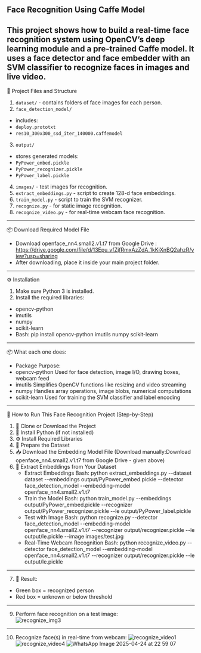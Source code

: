 Face Recognition Using Caffe Model
---
This project shows how to build a real-time face recognition system using OpenCV’s deep learning module and a pre-trained Caffe model. It uses a face detector and face embedder with an SVM classifier to recognize faces in images and live video.
---
📁 Project Files and Structure
1. `dataset/` - contains folders of face images for each person.
2. `face_detection_model/`
- includes:
- `deploy.prototxt`
- `res10_300x300_ssd_iter_140000.caffemodel`
3. `output/`
- stores generated models:
- `PyPower_embed.pickle`
- `PyPower_recognizer.pickle`
- `PyPower_label.pickle`
4. `images/` - test images for recognition.
5. `extract_embeddings.py` - script to create 128-d face embeddings.
6. `train_model.py` - script to train the SVM recognizer.
7. `recognize.py` - for static image recognition.
8. `recognize_video.py` - for real-time webcam face recognition.
---
📦 Download Required Model File
- Download openface_nn4.small2.v1.t7 from Google Drive : https://drive.google.com/file/d/13Epu_vfZjfRmxAzZdA_1kKiXnBQ2ahzR/view?usp=sharing
- After downloading, place it inside your main project folder.
---
⚙️ Installation
1. Make sure Python 3 is installed.
2. Install the required libraries:
- opencv-python
- imutils
- numpy
- scikit-learn
- Bash: pip install opencv-python imutils numpy scikit-learn
---
📦 What each one does:
- Package	Purpose:
- opencv-python	Used for face detection, image I/O, drawing boxes, webcam feed
- imutils	Simplifies OpenCV functions like resizing and video streaming
- numpy	Handles array operations, image blobs, numerical computations
- scikit-learn	Used for training the SVM classifier and label encoding
---
📝 How to Run This Face Recognition Project (Step-by-Step)
1. 🔽 Clone or Download the Project
2. 🐍 Install Python (if not installed)
3. ⚙️ Install Required Libraries
4. 📂 Prepare the Dataset
5. 📥 Download the Embedding Model File (Download manually:Download openface_nn4.small2.v1.t7 from Google Drive - given above)
6. 🧠 Extract Embeddings from Your Dataset
   - Extract Embeddings
     Bash:
     python extract_embeddings.py --dataset dataset --embeddings output/PyPower_embed.pickle --detector face_detection_model --embedding-model openface_nn4.small2.v1.t7
   - Train the Model
     Bash: python train_model.py --embeddings output/PyPower_embed.pickle --recognizer output/PyPower_recognizer.pickle --le output/PyPower_label.pickle
   - Test with Image
     Bash: python recognize.py --detector face_detection_model --embedding-model openface_nn4.small2.v1.t7 --recognizer output/recognizer.pickle --le output/le.pickle --image images/test.jpg
   - Real-Time Webcam Recognition
     Bash: python recognize_video.py --detector face_detection_model --embedding-model openface_nn4.small2.v1.t7 --recognizer output/recognizer.pickle --le output/le.pickle
---
7. 🧪 Result:
- Green box = recognized person
- Red box = unknown or below threshold
---
9. Perform face recognition on a test image:  
![recognize_img3](https://github.com/user-attachments/assets/3dca598b-3d8a-4a9d-9397-08287a4db81b)
---
10. Recognize face(s) in real-time from webcam:
![recognize_video1](https://github.com/user-attachments/assets/99b5dbc3-8942-4b18-9de6-764ec9283421)
![recognize_video4](https://github.com/user-attachments/assets/dc30b407-063c-402f-a844-bdbca3b275fd)
![WhatsApp Image 2025-04-24 at 22 59 07](https://github.com/user-attachments/assets/ed878411-d274-4e81-9ab9-37261ec8f24d)





